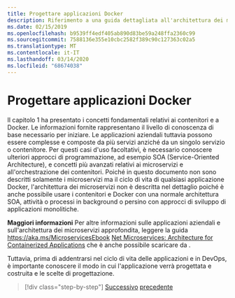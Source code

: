 ```yaml
---
title: Progettare applicazioni Docker
description: Riferimento a una guida dettagliata all'architettura dei microservizi, argomento non trattato nel dettaglio nella presente guida.
ms.date: 02/15/2019
ms.openlocfilehash: b9539ff4edf405ab890d83be59a248ffa2360c99
ms.sourcegitcommit: 7588136e355e10cbc2582f389c90c127363c02a5
ms.translationtype: MT
ms.contentlocale: it-IT
ms.lasthandoff: 03/14/2020
ms.locfileid: "68674038"
---
```

# <a name="design-docker-applications"></a>Progettare applicazioni Docker

Il capitolo 1 ha presentato i concetti fondamentali relativi ai contenitori e a Docker. Le informazioni fornite rappresentano il livello di conoscenza di base necessario per iniziare. Le applicazioni aziendali tuttavia possono essere complesse e composte da più servizi anziché da un singolo servizio o contenitore. Per questi casi d'uso facoltativi, è necessario conoscere ulteriori approcci di programmazione, ad esempio SOA (Service-Oriented Architecture), e concetti più avanzati relativi ai microservizi e all'orchestrazione dei contenitori. Poiché in questo documento non sono descritti solamente i microservizi ma il ciclo di vita di qualsiasi applicazione Docker, l'architettura dei microservizi non è descritta nel dettaglio poiché è anche possibile usare i contenitori e Docker con una normale architettura SOA, attività o processi in background o persino con approcci di sviluppo di applicazioni monolitiche.

**Maggiori informazioni** Per altre informazioni sulle applicazioni aziendali e sull'architettura dei microservizi approfondita, leggere la guida <https://aka.ms/MicroservicesEbook> [Net Microservices: Architecture for Containerized Applications](../../microservices/index.md) che è anche possibile scaricare da .

Tuttavia, prima di addentrarsi nel ciclo di vita delle applicazioni e in DevOps, è importante conoscere il modo in cui l'applicazione verrà progettata e costruita e le scelte di progettazione.

>[!div class="step-by-step"]
>[Successivo](index.md)
>[precedente](common-container-design-principles.md)
